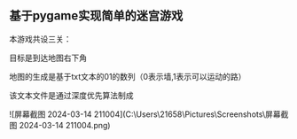 ## 基于pygame实现简单的迷宫游戏

本游戏共设三关：

目标是到达地图右下角

地图的生成是基于txt文本的01的数列（0表示墙,1表示可以运动的路）

该文本文件是通过深度优先算法制成

![屏幕截图 2024-03-14 211004](C:\Users\21658\Pictures\Screenshots\屏幕截图 2024-03-14 211004.png)